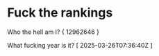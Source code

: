 # Fuck the rankings

Who the hell am I?
{ 12962646 }

What fucking year is it?
[ 2025-03-26T07:36:40Z ]

